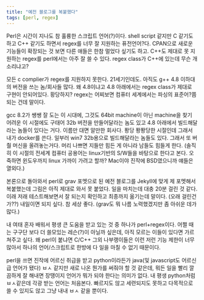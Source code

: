 ```yaml
---
title: "예전 블로그를 복붙했다"
tags: [perl, regex]
---
```


Perl은 시간이 지나도 참 훌륭한 스크립트 언어(?)이다. shell script 같지만 C 같기도 하고 C++ 같기도 하면서 regex를 너무 잘 지원하는 퓨전언어?다. CPAN으로 새로운 기능들이 확장되는 것 보면 다른 애들은 한참 멀었다 싶기도 하고. C++도 제대로 못 지원하는 regex를 perl에서는 아주 잘 쓸 수 있다. regex class가 C++에 있는데 무슨 개소리냐고?

모든 c complier가 regex를 지원하지 못한다. 21세기인데도. 아직도 g++ 4.8 이하대의 버전을 쓰는 놈/회사들 많다. 왜 4.8이냐고 4.8 아래에서는 regex class가 제대로 구현이 안되어있다. 황당하지? regex는 어찌보면 컴퓨터 세계에서는 파싱의 표준어?쯤 되는 건데 말이다. 

gcc 8.2가 쌩쌩 잘 도는 이 시대에, 그것도 64bit machine이 아닌 machine을 찾기 어려운 이 시절에도 구태어 32b 버전을 만들어달라는 놈도 있고 4.8 아래에서 빌드해달라는 놈들이 있다는 거다. 이름만 대면 알만한 회사다. 퐝당 퐝퐝당한 시절인데 그래서 내가 docker를 쓴다. 일부러 win7 32b용으로 빌드해달라는 놈들도 있다. 그래서 또 버춸 머신을 올려놓는거다. 머리 나쁘면 지들만 힘든 게 아니라 남들도 힘들게 한다. (솔직히 이 시절의 전세계 컴퓨터 공용어는 linux기반의 S/W들을 바탕으로 한다고 본다. 오죽하면 윈도우까지 linux 가까이 가려고 할까? Mac이야 진작에 BSD였으니까 얘들은 열외다.)

본론으로 돌아와서 perl로 grav 포멧으로 된 예전 블로그를 Jekyll에 맞게 제 포멧해서 복붙했는데 그림은 아직 제대로 와서 못 붙었다. 일을 마치는데 대충 20분 걸린 것 같다. 이래 저래 테스트해보면서 잘 되는지 확인하고 최종까지 옮기는데 말이다. (오래 걸린건가??) 내일이면 되지 싶다. 참 세상 좋다. (grav도 뭐 나름 노력했겠지만 좀 아쉬운 데가 많다.)

내 여태 혼자 배워서 평생 큰 도움을 받고 있는 것 중 하나가 perl+regex이다. 어쩔 때는 구구단 보다 더 쓸모있는 레슨(?)이 아닐까 싶은데, 아직 모르는 이들이 있다면 가르쳐주고 싶다. 왜 perl이 붙냐면 C/C++ 그외 나부랭이들은 이런 저런 기능 제한이 너무 많아서 하나의 언어/스크립트로 한방에 다 일을 마칠 수 없기 때문이다.

perl을 쓰면 진작에 어르신 취급을 받고 python이라든가 java(및 javascript도 어르신급 언어가 됐다) ㅂㅅ 같지만 새로 나온 뭔가를 써줘야 할 것 같은데, 뭐든 일을 빨리 깔끔하게 잘 해내면 장땡이지 언어가 뭐가 되야 한다는 의미가 없다. 내 평생 python처럼 ㅂㅅ같은데 각광 받는 언어는 처음본다. 빠르지도 않고 세련되지도 못하고 다목적으로 쓸 수 있지도 않고 그냥 내내 ㅂㅅ 같을 뿐이다. 

